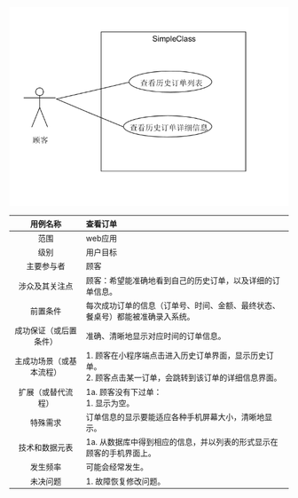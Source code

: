 ![](img_use_case/customer_history_order.png)

|     用例名称     | 查看订单                                     |
| :----------: | :--------------------------------------- |
|      范围      | web应用                                    |
|      级别      | 用户目标                                     |
|    主要参与者     | 顾客                                       |
|   涉众及其关注点    | 顾客：希望能准确地看到自己的历史订单，以及详细的订单信息。            |
|     前置条件     | 每次成功订单的信息（订单号、时间、金额、最终状态、餐桌号）都能被准确录入系统。  |
| 成功保证（或后置条件）  | 准确、清晰地显示对应时间的订单信息。                       |
| 主成功场景（或基本流程） | 1. 顾客在小程序端点击进入历史订单界面，显示历史订单。<br>2. 顾客点击某一订单，会跳转到该订单的详细信息界面。 |
|  扩展（或替代流程）   | 1a. 顾客没有下过单：<br>    1. 显示为空。             |
|     特殊需求     | 订单信息的显示要能适应各种手机屏幕大小，清晰地显示。               |
|   技术和数据元表    | 1a. 从数据库中得到相应的信息，并以列表的形式显示在顾客的手机界面上。     |
|     发生频率     | 可能会经常发生。                                 |
|     未决问题     | 1.  故障恢复修改问题。                            |